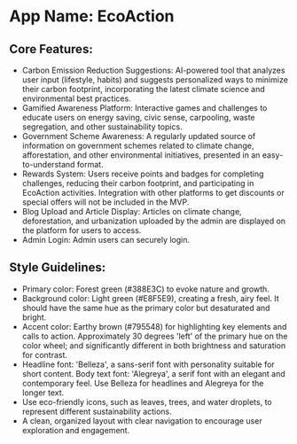 # **App Name**: EcoAction

## Core Features:

- Carbon Emission Reduction Suggestions: AI-powered tool that analyzes user input (lifestyle, habits) and suggests personalized ways to minimize their carbon footprint, incorporating the latest climate science and environmental best practices.
- Gamified Awareness Platform: Interactive games and challenges to educate users on energy saving, civic sense, carpooling, waste segregation, and other sustainability topics.
- Government Scheme Awareness: A regularly updated source of information on government schemes related to climate change, afforestation, and other environmental initiatives, presented in an easy-to-understand format.
- Rewards System: Users receive points and badges for completing challenges, reducing their carbon footprint, and participating in EcoAction activities. Integration with other platforms to get discounts or special offers will not be included in the MVP.
- Blog Upload and Article Display: Articles on climate change, deforestation, and urbanization uploaded by the admin are displayed on the platform for users to access.
- Admin Login: Admin users can securely login.

## Style Guidelines:

- Primary color: Forest green (#388E3C) to evoke nature and growth.
- Background color: Light green (#E8F5E9), creating a fresh, airy feel. It should have the same hue as the primary color but desaturated and bright.
- Accent color: Earthy brown (#795548) for highlighting key elements and calls to action. Approximately 30 degrees 'left' of the primary hue on the color wheel; and significantly different in both brightness and saturation for contrast.
- Headline font: 'Belleza', a sans-serif font with personality suitable for short content. Body text font: 'Alegreya', a serif font with an elegant and contemporary feel. Use Belleza for headlines and Alegreya for the longer text.
- Use eco-friendly icons, such as leaves, trees, and water droplets, to represent different sustainability actions.
- A clean, organized layout with clear navigation to encourage user exploration and engagement.